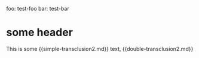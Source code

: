 foo: test-foo
bar: test-bar

# some header

This is some {{simple-transclusion2.md}} text, {{double-transclusion2.md}}

